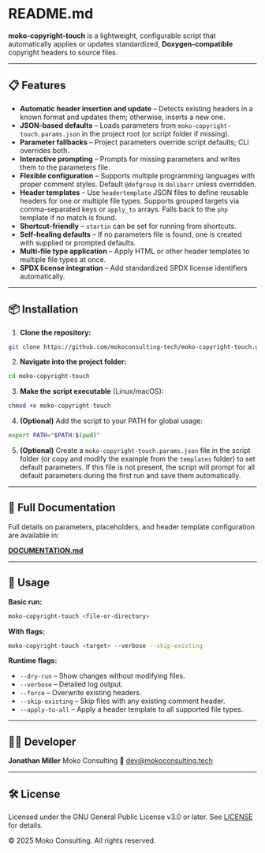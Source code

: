 # README.md

**moko-copyright-touch** is a lightweight, configurable script that automatically applies or updates standardized, **Doxygen-compatible** copyright headers to source files.

---

## 📋 Features

* **Automatic header insertion and update** – Detects existing headers in a known format and updates them; otherwise, inserts a new one.
* **JSON-based defaults** – Loads parameters from `moko-copyright-touch.params.json` in the project root (or script folder if missing).
* **Parameter fallbacks** – Project parameters override script defaults; CLI overrides both.
* **Interactive prompting** – Prompts for missing parameters and writes them to the parameters file.
* **Flexible configuration** – Supports multiple programming languages with proper comment styles. Default `@defgroup` is `dolibarr` unless overridden.
* **Header templates** – Use `headertemplate` JSON files to define reusable headers for one or multiple file types. Supports grouped targets via comma-separated keys or `apply_to` arrays. Falls back to the `php` template if no match is found.
* **Shortcut-friendly** – `startin` can be set for running from shortcuts.
* **Self-healing defaults** – If no parameters file is found, one is created with supplied or prompted defaults.
* **Multi-file type application** – Apply HTML or other header templates to multiple file types at once.
* **SPDX license integration** – Add standardized SPDX license identifiers automatically.

---

## 📦 Installation

1. **Clone the repository:**

```bash
git clone https://github.com/mokoconsulting-tech/moko-copyright-touch.git
```

2. **Navigate into the project folder:**

```bash
cd moko-copyright-touch
```

3. **Make the script executable** (Linux/macOS):

```bash
chmod +x moko-copyright-touch
```

4. **(Optional)** Add the script to your PATH for global usage:

```bash
export PATH="$PATH:$(pwd)"
```

5. **(Optional)** Create a `moko-copyright-touch.params.json` file in the script folder (or copy and modify the example from the `templates` folder) to set default parameters.
   If this file is not present, the script will prompt for all default parameters during the first run and save them automatically.

---

## 📑 Full Documentation

Full details on parameters, placeholders, and header template configuration are available in:

**[DOCUMENTATION.md](./DOCUMENTATION.md)**

---

## 🚀 Usage

**Basic run:**

```bash
moko-copyright-touch <file-or-directory>
```

**With flags:**

```bash
moko-copyright-touch <target> --verbose --skip-existing
```

**Runtime flags:**

* `--dry-run` – Show changes without modifying files.
* `--verbose` – Detailed log output.
* `--force` – Overwrite existing headers.
* `--skip-existing` – Skip files with any existing comment header.
* `--apply-to-all` – Apply a header template to all supported file types.

---

## 👨‍💻 Developer

**Jonathan Miller**
Moko Consulting
📧 [dev@mokoconsulting.tech](mailto:dev@mokoconsulting.tech)

---

## 🛠 License

Licensed under the GNU General Public License v3.0 or later. See [LICENSE](LICENSE) for details.

© 2025 Moko Consulting. All rights reserved.
